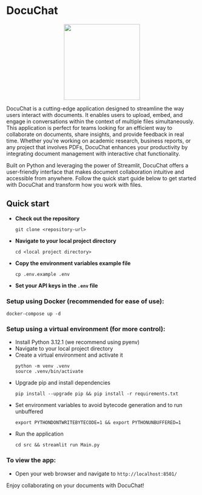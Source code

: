 # DocuChat


<p align="center">
  <img width="200" height="200" src="https://https://github.com/efhsg/docuchat/src/img/logo_small.png">
</p>

DocuChat is a cutting-edge application designed to streamline the way users interact with documents. It enables users to upload, embed, and engage in conversations within the context of multiple files simultaneously. This application is perfect for teams looking for an efficient way to collaborate on documents, share insights, and provide feedback in real time. Whether you're working on academic research, business reports, or any project that involves PDFs, DocuChat enhances your productivity by integrating document management with interactive chat functionality.

Built on Python and leveraging the power of Streamlit, DocuChat offers a user-friendly interface that makes document collaboration intuitive and accessible from anywhere. Follow the quick start guide below to get started with DocuChat and transform how you work with files.

## Quick start

- **Check out the repository**
  ```
  git clone <repository-url>
  ```
- **Navigate to your local project directory**
  ```
  cd <local project directory>
  ```  
- **Copy the environment variables example file**
  ```
  cp .env.example .env
  ```
- **Set your API keys in the `.env` file**


### Setup using Docker (recommended for ease of use):
  ```
  docker-compose up -d
  ```

### Setup using a virtual environment (for more control):
- Install Python 3.12.1 (we recommend using pyenv)
- Navigate to your local project directory
- Create a virtual environment and activate it
  ```
  python -m venv .venv
  source .venv/bin/activate
  ```
- Upgrade pip and install dependencies
  ```
  pip install --upgrade pip && pip install -r requirements.txt
  ```
- Set environment variables to avoid bytecode generation and to run unbuffered
  ```
  export PYTHONDONTWRITEBYTECODE=1 && export PYTHONUNBUFFERED=1
  ```
- Run the application
  ```
  cd src && streamlit run Main.py
  ```

### To view the app:
- Open your web browser and navigate to `http://localhost:8501/`

Enjoy collaborating on your documents with DocuChat!
